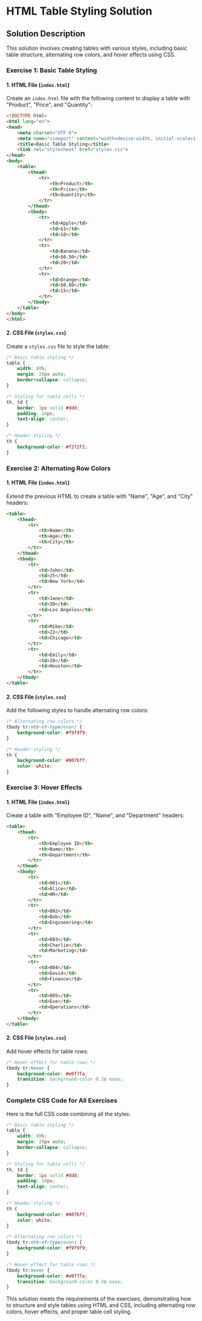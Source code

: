 
# HTML Table Styling Solution

## Solution Description
This solution involves creating tables with various styles, including basic table structure, alternating row colors, and hover effects using CSS.

### Exercise 1: Basic Table Styling

#### 1. **HTML File (`index.html`)**

Create an `index.html` file with the following content to display a table with "Product", "Price", and "Quantity":

```html
<!DOCTYPE html>
<html lang="en">
<head>
    <meta charset="UTF-8">
    <meta name="viewport" content="width=device-width, initial-scale=1.0">
    <title>Basic Table Styling</title>
    <link rel="stylesheet" href="styles.css">
</head>
<body>
    <table>
        <thead>
            <tr>
                <th>Product</th>
                <th>Price</th>
                <th>Quantity</th>
            </tr>
        </thead>
        <tbody>
            <tr>
                <td>Apple</td>
                <td>$1</td>
                <td>10</td>
            </tr>
            <tr>
                <td>Banana</td>
                <td>$0.50</td>
                <td>20</td>
            </tr>
            <tr>
                <td>Orange</td>
                <td>$0.80</td>
                <td>15</td>
            </tr>
        </tbody>
    </table>
</body>
</html>
```

#### 2. **CSS File (`styles.css`)**

Create a `styles.css` file to style the table:

```css
/* Basic table styling */
table {
    width: 80%;
    margin: 20px auto;
    border-collapse: collapse;
}

/* Styling for table cells */
th, td {
    border: 1px solid #ddd;
    padding: 10px;
    text-align: center;
}

/* Header styling */
th {
    background-color: #f2f2f2;
}
```

### Exercise 2: Alternating Row Colors

#### 1. **HTML File (`index.html`)**

Extend the previous HTML to create a table with "Name", "Age", and "City" headers:

```html
<table>
    <thead>
        <tr>
            <th>Name</th>
            <th>Age</th>
            <th>City</th>
        </tr>
    </thead>
    <tbody>
        <tr>
            <td>John</td>
            <td>25</td>
            <td>New York</td>
        </tr>
        <tr>
            <td>Jane</td>
            <td>30</td>
            <td>Los Angeles</td>
        </tr>
        <tr>
            <td>Mike</td>
            <td>22</td>
            <td>Chicago</td>
        </tr>
        <tr>
            <td>Emily</td>
            <td>28</td>
            <td>Houston</td>
        </tr>
    </tbody>
</table>
```

#### 2. **CSS File (`styles.css`)**

Add the following styles to handle alternating row colors:

```css
/* Alternating row colors */
tbody tr:nth-of-type(even) {
    background-color: #f9f9f9;
}

/* Header styling */
th {
    background-color: #007bff;
    color: white;
}
```

### Exercise 3: Hover Effects

#### 1. **HTML File (`index.html`)**

Create a table with "Employee ID", "Name", and "Department" headers:

```html
<table>
    <thead>
        <tr>
            <th>Employee ID</th>
            <th>Name</th>
            <th>Department</th>
        </tr>
    </thead>
    <tbody>
        <tr>
            <td>001</td>
            <td>Alice</td>
            <td>HR</td>
        </tr>
        <tr>
            <td>002</td>
            <td>Bob</td>
            <td>Engineering</td>
        </tr>
        <tr>
            <td>003</td>
            <td>Charlie</td>
            <td>Marketing</td>
        </tr>
        <tr>
            <td>004</td>
            <td>David</td>
            <td>Finance</td>
        </tr>
        <tr>
            <td>005</td>
            <td>Eve</td>
            <td>Operations</td>
        </tr>
    </tbody>
</table>
```

#### 2. **CSS File (`styles.css`)**

Add hover effects for table rows:

```css
/* Hover effect for table rows */
tbody tr:hover {
    background-color: #e0f7fa;
    transition: background-color 0.3s ease;
}
```

### Complete CSS Code for All Exercises

Here is the full CSS code combining all the styles:

```css
/* Basic table styling */
table {
    width: 80%;
    margin: 20px auto;
    border-collapse: collapse;
}

/* Styling for table cells */
th, td {
    border: 1px solid #ddd;
    padding: 10px;
    text-align: center;
}

/* Header styling */
th {
    background-color: #007bff;
    color: white;
}

/* Alternating row colors */
tbody tr:nth-of-type(even) {
    background-color: #f9f9f9;
}

/* Hover effect for table rows */
tbody tr:hover {
    background-color: #e0f7fa;
    transition: background-color 0.3s ease;
}
```

This solution meets the requirements of the exercises, demonstrating how to structure and style tables using HTML and CSS, including alternating row colors, hover effects, and proper table cell styling.
